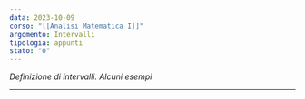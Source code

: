 ```yaml
---
data: 2023-10-09
corso: "[[Analisi Matematica I]]"
argomento: Intervalli
tipologia: appunti
stato: "0"
---
```

*Definizione di intervalli. Alcuni esempi*
- - -
